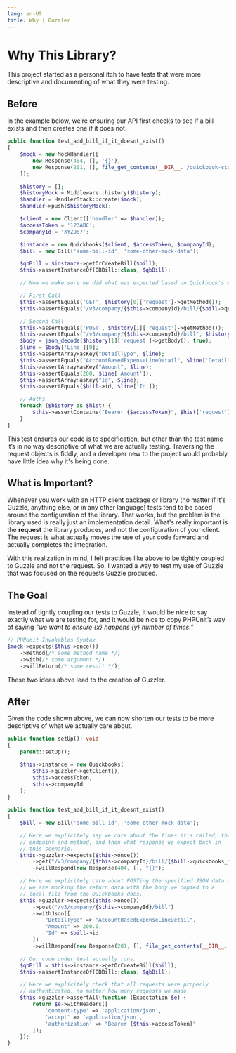 ```yaml
---
lang: en-US
title: Why | Guzzler
---
```


# Why This Library?

This project started as a personal itch to have tests that were more descriptive and documenting of what they were testing.

## Before

In the example below, we’re ensuring our API first checks to see if a bill exists and then creates one if it does not.

```php
public function test_add_bill_if_it_doesnt_exist()
{
    $mock = new MockHandler([
        new Response(404, [], '{}'),
        new Response(201, [], file_get_contents(__DIR__.'/quickbook-stubs/bill-created.json')),
    ]);

    $history = [];
    $historyMock = Middleware::history($history);
    $handler = HandlerStack::create($mock);
    $handler->push($historyMock);

    $client = new Client(['handler' => $handler]);
    $accessToken = '123ABC';
    $companyId = 'XYZ987';

    $instance = new Quickbooks($client, $accessToken, $companyId);
    $bill = new Bill('some-bill-id', 'some-other-mock-data');

    $qbBill = $instance->getOrCreateBill($bill);
    $this->assertInstanceOf(QBBill::class, $qbBill);

    // Now we make sure we did what was expected based on Quickbook's API Docs.

    // First Call
    $this->assertEquals('GET', $history[0]['request']->getMethod());
    $this->assertEquals("/v3/company/{$this->companyId}/bill/{$bill->quickbooks_id}", $history[0]['request']->getUri()->getPath());

    // Second Call
    $this->assertEquals('POST', $history[1]['request']->getMethod());
    $this->assertEquals("/v3/company/{$this->companyId}/bill", $history[1]['request']->getUri()->getPath());
    $body = json_decode($history[1]['request']->getBody(), true);
    $line = $body['Line'][0];
    $this->assertArrayHasKey("DetailType", $line);
    $this->assertEquals("AccountBasedExpenseLineDetail", $line['DetailType']);
    $this->assertArrayHasKey("Amount", $line);
    $this->assertEquals(200, $line['Amount']);
    $this->assertArrayHasKey("Id", $line);
    $this->assertEquals($bill->id, $line['Id']);

    // Auths
    foreach ($history as $hist) {
        $this->assertContains("Bearer {$accessToken}", $hist['request']->getHeader('authorization'), "Not all requests were authorized.");
    }
}
```

This test ensures our code is to specification, but other than the test name it’s in no way descriptive of what we are actually testing. Traversing the request objects is fiddly, and a developer new to the project would probably have little idea why it's being done.

## What is Important?

Whenever you work with an HTTP client package or library (no matter if it's Guzzle, anything else, or in any other language) tests tend to be based around the configuration of the library. That works, but the problem is the library used is really just an implementation detail. What's really important is the **request** the library produces, and not the configuration of your client. The request is what actually moves the use of your code forward and actually completes the integration.

With this realization in mind, I felt practices like above to be tightly coupled to Guzzle and not the request. So, I wanted a way to test my use of Guzzle that was focused on the requests Guzzle produced.

## The Goal

Instead of tightly coupling our tests to Guzzle, it would be nice to say exactly what we are testing for, and it would be nice to copy PHPUnit’s way of saying _“we want to ensure {x} happens {y} number of times.”_

```php
// PHPUnit Invokables Syntax
$mock->expects($this->once())
    ->method(/* some method name */)
    ->with(/* some argument */)
    ->willReturn(/* some result */);
```

These two ideas above lead to the creation of Guzzler.

## After

Given the code shown above, we can now shorten our tests to be more descriptive of what we actually care about.

```php
public function setUp(): void
{
    parent::setUp();

    $this->instance = new Quickbooks(
        $this->guzzler->getClient(),
        $this->accessToken,
        $this->companyId
    );
}

public function test_add_bill_if_it_doesnt_exist()
{
    $bill = new Bill('some-bill-id', 'some-other-mock-data');

    // Here we explicitely say we care about the times it's called, the
    // endpoint and method, and then what response we expect back in
    // this scenario.
    $this->guzzler->expects($this->once())
        ->get("/v3/company/{$this->companyId}/bill/{$bill->quickbooks_id}")
        ->willRespond(new Response(404, [], "{}");

    // Here we explicitely care about POSTing the specified JSON data and
    // we are mocking the return data with the body we copied to a
    // local file from the Quickbooks docs.
    $this->guzzler->expects($this->once())
        ->post("/v3/company/{$this->companyId}/bill")
        ->withJson([
            "DetailType" => "AccountBasedExpenseLineDetail",
            "Amount" => 200.0,
            "Id" => $bill->id
        ])
        ->willRespond(new Response(201, [], file_get_contents(__DIR__.'/quickbook-stubs/bill-created.json')));

    // Our code under test actually runs.
    $qbBill = $this->instance->getOrCreateBill($bill);
    $this->assertInstanceOf(QBBill::class, $qbBill);

    // Here we explicitely check that all requests were properly
    // authenticated, no matter how many requests we made.
    $this->guzzler->assertAll(function (Expectation $e) {
        return $e->withHeaders([
            'content-type' => 'application/json',
            'accept' => 'application/json',
            'authorization' => "Bearer {$this->accessToken}"
        ]);
    });
}
```